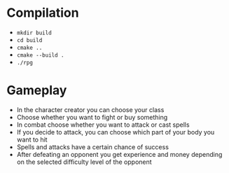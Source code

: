 # Compilation
* `mkdir build`
* `cd build`
* `cmake ..`
* `cmake --build .`
* `./rpg`

# Gameplay
* In the character creator you can choose your class
* Choose whether you want to fight or buy something
* In combat choose whether you want to attack or cast spells
* If you decide to attack, you can choose which part of your body you want to hit
* Spells and attacks have a certain chance of success
* After defeating an opponent you get experience and money depending on the selected difficulty level of the opponent
